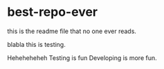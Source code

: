 # best-repo-ever

this is the readme file that no one ever reads.


blabla this is testing.

Heheheheheh
Testing is fun
Developing is more fun.